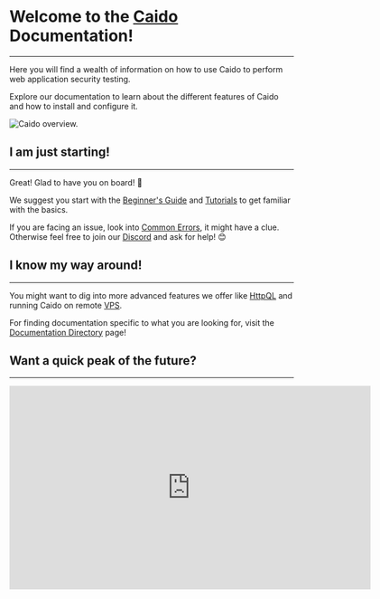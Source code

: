 # Welcome to the [Caido](https://caido.io) Documentation!

---

Here you will find a wealth of information on how to use Caido to perform web application security testing.

Explore our documentation to learn about the different features of Caido and how to install and configure it.

<img alt="Caido overview." src="/_images/introduction.png"/>

## I am just starting!

---

Great! Glad to have you on board! 🚀

We suggest you start with the [Beginner's Guide](/beginner_guide/welcome_to_caido/onboarding.md) and [Tutorials](/show_case/tutorials.md) to get familiar with the basics.

If you are facing an issue, look into [Common Errors](/common_errors.md), it might have a clue. Otherwise feel free to join our [Discord](https://links.caido.io/www-discord) and ask for help! 😊

## I know my way around!

---

You might want to dig into more advanced features we offer like [HttpQL](/concepts/httpql.md) and running Caido on remote [VPS](/user_guide/vps.md).

For finding documentation specific to what you are looking for, visit the [Documentation Directory](./doc_directory.md) page!

## Want a quick peak of the future?

---

<iframe id="ytplayer" type="text/html" width="640" height="360"
  src="https://www.youtube.com/embed/cKB5QVez5es"
  frameborder="0"></iframe>
